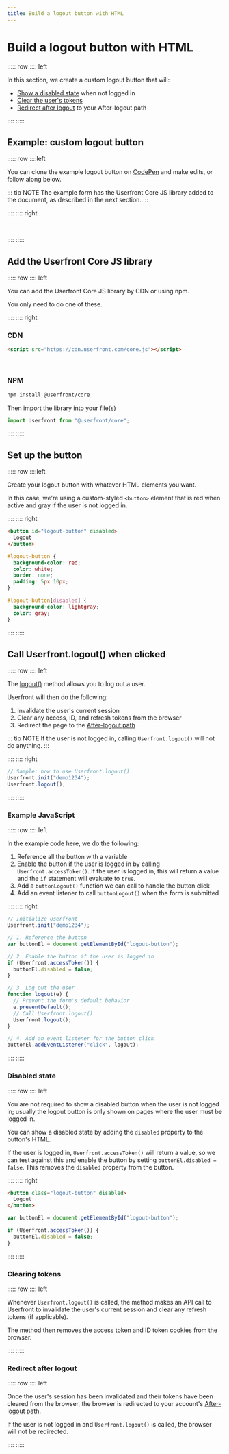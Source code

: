 ```yaml
---
title: Build a logout button with HTML
---
```


<toolkit-breadcrumb />

# Build a logout button with HTML

::::: row
:::: left

In this section, we create a custom logout button that will:

- [Show a disabled state](#disabled-state) when not logged in
- [Clear the user's tokens](#clearing-tokens)
- [Redirect after logout](#redirect-after-logout) to your After-logout path

::::
:::::

## Example: custom logout button

::::: row
::::left

You can clone the example logout button on [CodePen](https://codepen.io/userfront/pen/poemNpo) and make edits, or follow along below.

::: tip NOTE
The example form has the Userfront Core JS library added to the document, as described in the next section.
:::

::::
:::: right

<br/>
<codepen title="Build a logout button with HTML" slug="poemNpo"/>

::::
:::::

## Add the Userfront Core JS library

::::: row
:::: left

You can add the Userfront Core JS library by CDN or using npm.

You only need to do one of these.

::::
:::: right

### CDN

```html
<script src="https://cdn.userfront.com/core.js"></script>
```

<br>

### NPM

```sh
npm install @userfront/core
```

Then import the library into your file(s)

```js
import Userfront from "@userfront/core";
```

::::
:::::

## Set up the button

::::: row
::::left

Create your logout button with whatever HTML elements you want.

In this case, we're using a custom-styled `<button>` element that is red when active and gray if the user is not logged in.

::::
:::: right

```html
<button id="logout-button" disabled>
  Logout
</button>
```

```css
#logout-button {
  background-color: red;
  color: white;
  border: none;
  padding: 5px 10px;
}

#logout-button[disabled] {
  background-color: lightgray;
  color: gray;
}
```

::::
:::::

## Call Userfront.logout() when clicked

::::: row
:::: left

The [logout()](/docs/js.html#logout) method allows you to log out a user.

Userfront will then do the following:

1. Invalidate the user's current session
2. Clear any access, ID, and refresh tokens from the browser
3. Redirect the page to the [After-logout path](/guide/glossary.html#after-logout-path)

::: tip NOTE
If the user is not logged in, calling `Userfront.logout()` will not do anything.
:::

::::
:::: right

```js
// Sample: how to use Userfront.logout()
Userfront.init("demo1234");
Userfront.logout();
```

::::
:::::

### Example JavaScript

::::: row
:::: left

In the example code here, we do the following:

1. Reference all the button with a variable
2. Enable the button if the user is logged in by calling `Userfront.accessToken()`. If the user is logged in, this will return a value and the `if` statement will evaluate to `true`.
3. Add a `buttonLogout()` function we can call to handle the button click
4. Add an event listener to call `buttonLogout()` when the form is submitted

::::
:::: right

```js
// Initialize Userfront
Userfront.init("demo1234");

// 1. Reference the button
var buttonEl = document.getElementById("logout-button");

// 2. Enable the button if the user is logged in
if (Userfront.accessToken()) {
  buttonEl.disabled = false;
}

// 3. Log out the user
function logout(e) {
  // Prevent the form's default behavior
  e.preventDefault();
  // Call Userfront.logout()
  Userfront.logout();
}

// 4. Add an event listener for the button click
buttonEl.addEventListener("click", logout);
```

::::
:::::

### Disabled state

::::: row
:::: left

You are not required to show a disabled button when the user is not logged in; usually the logout button is only shown on pages where the user must be logged in.

You can show a disabled state by adding the `disabled` property to the button's HTML.

If the user is logged in, `Userfront.accessToken()` will return a value, so we can test against this and enable the button by setting `buttonEl.disabled = false`. This removes the `disabled` property from the button.

::::
:::: right

```html
<button class="logout-button" disabled>
  Logout
</button>
```

```js
var buttonEl = document.getElementById("logout-button");

if (Userfront.accessToken()) {
  buttonEl.disabled = false;
}
```

::::
:::::

### Clearing tokens

::::: row
:::: left

Whenever `Userfront.logout()` is called, the method makes an API call to Userfront to invalidate the user's current session and clear any refresh tokens (if applicable).

The method then removes the access token and ID token cookies from the browser.

::::
:::::

### Redirect after logout

::::: row
:::: left

Once the user's session has been invalidated and their tokens have been cleared from the browser, the browser is redirected to your account's [After-logout path](/guide/glossary.html#after-logout-path).

If the user is not logged in and `Userfront.logout()` is called, the browser will not be redirected.

::::
:::::
